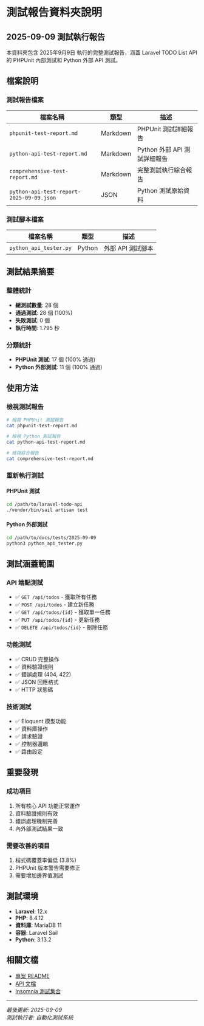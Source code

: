 # 測試報告資料夾說明

## 2025-09-09 測試執行報告

本資料夾包含 2025年9月9日 執行的完整測試報告，涵蓋 Laravel TODO List API 的 PHPUnit 內部測試和 Python 外部 API 測試。

## 檔案說明

### 測試報告檔案

| 檔案名稱 | 類型 | 描述 |
|---------|------|------|
| `phpunit-test-report.md` | Markdown | PHPUnit 測試詳細報告 |
| `python-api-test-report.md` | Markdown | Python 外部 API 測試詳細報告 |
| `comprehensive-test-report.md` | Markdown | 完整測試執行綜合報告 |
| `python-api-test-report-2025-09-09.json` | JSON | Python 測試原始資料 |

### 測試腳本檔案

| 檔案名稱 | 類型 | 描述 |
|---------|------|------|
| `python_api_tester.py` | Python | 外部 API 測試腳本 |

## 測試結果摘要

### 整體統計
- **總測試數量**: 28 個
- **通過測試**: 28 個 (100%)
- **失敗測試**: 0 個
- **執行時間**: 1.795 秒

### 分類統計
- **PHPUnit 測試**: 17 個 (100% 通過)
- **Python 外部測試**: 11 個 (100% 通過)

## 使用方法

### 檢視測試報告
```bash
# 檢視 PHPUnit 測試報告
cat phpunit-test-report.md

# 檢視 Python 測試報告  
cat python-api-test-report.md

# 檢視綜合報告
cat comprehensive-test-report.md
```

### 重新執行測試

#### PHPUnit 測試
```bash
cd /path/to/laravel-todo-api
./vendor/bin/sail artisan test
```

#### Python 外部測試
```bash
cd /path/to/docs/tests/2025-09-09
python3 python_api_tester.py
```

## 測試涵蓋範圍

### API 端點測試
- ✅ `GET /api/todos` - 獲取所有任務
- ✅ `POST /api/todos` - 建立新任務
- ✅ `GET /api/todos/{id}` - 獲取單一任務
- ✅ `PUT /api/todos/{id}` - 更新任務
- ✅ `DELETE /api/todos/{id}` - 刪除任務

### 功能測試
- ✅ CRUD 完整操作
- ✅ 資料驗證規則
- ✅ 錯誤處理 (404, 422)
- ✅ JSON 回應格式
- ✅ HTTP 狀態碼

### 技術測試
- ✅ Eloquent 模型功能
- ✅ 資料庫操作
- ✅ 請求驗證
- ✅ 控制器邏輯
- ✅ 路由設定

## 重要發現

### 成功項目
1. 所有核心 API 功能正常運作
2. 資料驗證規則有效
3. 錯誤處理機制完善
4. 內外部測試結果一致

### 需要改善的項目
1. 程式碼覆蓋率偏低 (3.8%)
2. PHPUnit 版本警告需要修正
3. 需要增加邊界值測試

## 測試環境

- **Laravel**: 12.x
- **PHP**: 8.4.12
- **資料庫**: MariaDB 11
- **容器**: Laravel Sail
- **Python**: 3.13.2

## 相關文檔

- [專案 README](/README.md)
- [API 文檔](/docs/insomnia/README.md)
- [Insomnia 測試集合](/docs/insomnia/todo-api-collection.yaml)

---

*最後更新: 2025-09-09*  
*測試執行者: 自動化測試系統*
